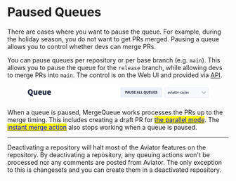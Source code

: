 # Paused Queues

There are cases where you want to pause the queue. For example, during the holiday season, you do not want to get PRs merged. Pausing a queue allows you to control whether devs can merge PRs.

You can pause queues per repository or per base branch (e.g. `main`). This allows you to pause the queue for the `release` branch, while allowing devs to merge PRs into `main`. The control is on the Web UI and provided via [API](../how-to-guides/pause-unpause-queues-via-api.md).

<figure><img src="../../.gitbook/assets/SCR-20241125-pvax.png" alt=""><figcaption></figcaption></figure>

When a queue is paused, MergeQueue works processes the PRs up to the merge timing. This includes creating a draft PR for [<mark style="color:blue;">the parallel mode</mark>](parallel-mode/). The [<mark style="color:blue;">instant merge action</mark>](priority-merges/instant-merges.md) also stops working when a queue is paused.

***

Deactivating a repository will halt most of the Aviator features on the repository. By deactivating a repository, any queuing actions won't be processed nor any comments are posted from Aviator. The only exception to this is changesets and you can create them in a deactivated repository.
